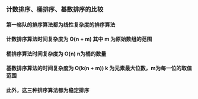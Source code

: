 ### 计数排序、桶排序、基数排序的比较
#### 第一梯队的排序算法都为线性复杂度的排序算法
#### 计数排序算法时间复杂度为 O(n + m) 其中 m 为原始数组的范围
#### 桶排序算法时间复杂度为 O(n) n为桶的数量

#### 基数排序算法的时间复杂度为 O(k(n + m)) k 为元素最大位数，m为每一位的取值范围

#### 此外，这三种排序算法都为稳定排序